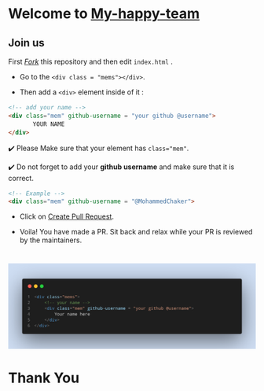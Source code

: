 # Welcome to [My-happy-team](https://github.com/my-happy-team/)

## Join us 

 First *[Fork](https://github.com/my-happy-team/join-us)* this repository and then edit `index.html` .

* Go to the `<div class = "mems"></div>`.

* Then add a `<div>` element inside of it :

```html
<!-- add your name -->
<div class="mem" github-username = "your github @username">
       YOUR NAME 
</div>
```

:heavy_check_mark: Please Make sure that your element has ```class="mem"```.

:heavy_check_mark: Do not forget to add your **github username** and make sure that it is correct.

```html
<!-- Example -->
<div class="mem" github-username = "@MohammedChaker">
```

* Click on [Create Pull Request](https://github.com/my-happy-team/join-us/compare).

* Voila! You have made a PR. Sit back and relax while your PR is reviewed by the maintainers.

#

![](../images/new-mem-en.png)

#



# Thank You
